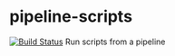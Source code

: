 # pipeline-scripts
[![Build Status](http://ec2-18-133-8-128.eu-west-2.compute.amazonaws.com/buildStatus/icon?job=pi-challenge)](http://ec2-18-133-8-128.eu-west-2.compute.amazonaws.com/job/pi-challenge/)
Run scripts from a pipeline
